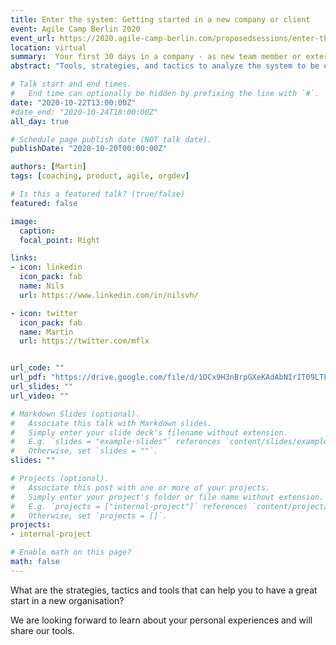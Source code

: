 ```yaml
---
title: Enter the system: Getting started in a new company or client
event: Agile Camp Berlin 2020
event_url: https://2020.agile-camp-berlin.com/proposedsessions/enter-the-system-getting-started-in-a-new-company-or-client/
location: virtual
summary:  Your first 30 days in a company - as new team member or external coach.
abstract: "Tools, strategies, and tactics to analyze the system to be effective from day one. From a systems view to getting hands-on."

# Talk start and end times.
#   End time can optionally be hidden by prefixing the line with `#`.
date: "2020-10-22T13:00:00Z"
#date_end: "2020-10-24T18:00:00Z"
all_day: true

# Schedule page publish date (NOT talk date).
publishDate: "2020-10-20T00:00:00Z"

authors: [Martin]
tags: [coaching, product, agile, orgdev]

# Is this a featured talk? (true/false)
featured: false

image:
  caption: 
  focal_point: Right

links:
- icon: linkedin
  icon_pack: fab
  name: Nils
  url: https://www.linkedin.com/in/nilsvh/

- icon: twitter
  icon_pack: fab
  name: Martin
  url: https://twitter.com/mflx  


url_code: ""
url_pdf: "https://drive.google.com/file/d/1DCx9H3nBrpGXeKAdAbNIrIT09LTFQS1Q/view?usp=sharing"
url_slides: ""
url_video: ""

# Markdown Slides (optional).
#   Associate this talk with Markdown slides.
#   Simply enter your slide deck's filename without extension.
#   E.g. `slides = "example-slides"` references `content/slides/example-slides.md`.
#   Otherwise, set `slides = ""`.
slides: ""

# Projects (optional).
#   Associate this post with one or more of your projects.
#   Simply enter your project's folder or file name without extension.
#   E.g. `projects = ["internal-project"]` references `content/project/deep-learning/index.md`.
#   Otherwise, set `projects = []`.
projects:
- internal-project

# Enable math on this page?
math: false
---
```


What are the strategies, tactics and tools that can help you to have a great start in a new organisation?

We are looking forward to learn about your personal experiences and will share our tools.
